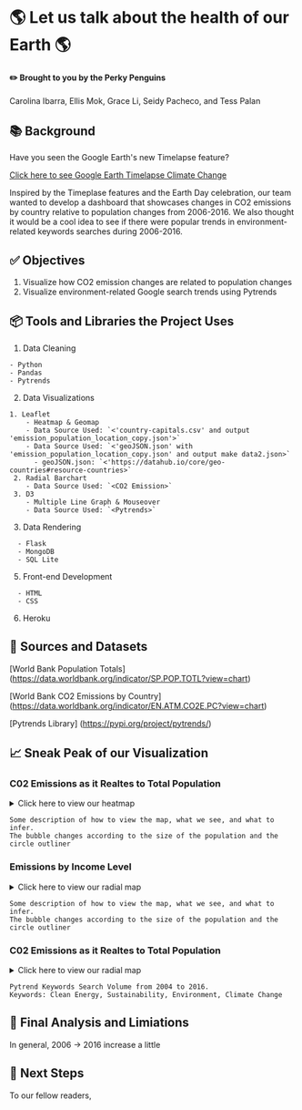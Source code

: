 # :earth_americas: Let us talk about the health of our Earth :earth_americas:

#### :pencil2:  Brought to you by the Perky Penguins 
Carolina Ibarra, Ellis Mok, Grace Li, Seidy Pacheco, and Tess Palan

## :books: Background
Have you seen the Google Earth's new Timelapse feature?

[Click here to see Google Earth Timelapse Climate Change](https://www.ecowatch.com/google-earth-timelapse-climate-change-2652595487.html)

Inspired by the Timeplase features and the Earth Day celebration, our team wanted to develop a dashboard that showcases changes in CO2 emissions by country relative to population changes from 2006-2016. We also thought it would be a cool idea to see if there were popular trends in environment-related keywords searches during 2006-2016. 

## :white_check_mark: Objectives
1. Visualize how CO2 emission changes are related to population changes
2. Visualize environment-related Google search trends using Pytrends

## :package: Tools and Libraries the Project Uses
1. Data Cleaning

```
- Python
- Pandas
- Pytrends
```

2. Data Visualizations

```
1. Leaflet
    - Heatmap & Geomap
    - Data Source Used: `<'country-capitals.csv' and output 'emission_population_location_copy.json'>` 
    - Data Source Used: `<'geoJSON.json' with 'emission_population_location_copy.json' and output make data2.json>` 
      - geoJSON.json: `<'https://datahub.io/core/geo-countries#resource-countries>` 
 2. Radial Barchart
    - Data Source Used: `<CO2 Emission>`
 3. D3
    - Multiple Line Graph & Mouseover 
    - Data Source Used: `<Pytrends>`
```
 
3. Data Rendering

```
  - Flask
  - MongoDB
  - SQL Lite
```

5. Front-end Development

```
  - HTML
  - CSS
```

6. Heroku


## :open_file_folder: Sources and Datasets 
[World Bank Population Totals] (https://data.worldbank.org/indicator/SP.POP.TOTL?view=chart)

[World Bank CO2 Emissions by Country] (https://data.worldbank.org/indicator/EN.ATM.CO2E.PC?view=chart)

[Pytrends Library] (https://pypi.org/project/pytrends/)

## :chart_with_upwards_trend: Sneak Peak of our Visualization
### C02 Emissions as it Realtes to Total Population 
<details>
<summary>Click here to view our heatmap</summary>
 ![image](![Alt Text](https://media.giphy.com/media/vFKqnCdLPNOKc/giphy.gif))
</details>

```
Some description of how to view the map, what we see, and what to infer. 
The bubble changes according to the size of the population and the circle outliner 
```

### Emissions by Income Level
<details>
<summary>Click here to view our radial map</summary>

 ![image](https://user-images.githubusercontent.com/75353991/117095612-a6daa000-ad1b-11eb-8dec-dfdef4b9176a.png)
 
</details>

```
Some description of how to view the map, what we see, and what to infer. 
The bubble changes according to the size of the population and the circle outliner 
```

### C02 Emissions as it Realtes to Total Population 
<details>
<summary>Click here to view our radial map</summary>

 ![image](https://user-images.githubusercontent.com/75353991/117392111-40ce5400-aea6-11eb-8e04-49c7830ce430.png)
 
</details>

```
Pytrend Keywords Search Volume from 2004 to 2016.
Keywords: Clean Energy, Sustainability, Environment, Climate Change 
```

## :gift: Final Analysis and Limiations
In general, 2006 -> 2016 increase a little 

## :star_struck: Next Steps
To our fellow readers, 

